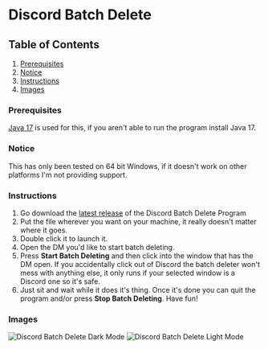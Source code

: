 # Discord Batch Delete
## Table of Contents
1. [Prerequisites](#prerequisites)
2. [Notice](#notice)
3. [Instructions](#instructions)
4. [Images](#images)
### Prerequisites
[Java 17](https://adoptium.net/temurin/releases/) is used for this, if you aren't able to run the program install Java 17.
### Notice
This has only been tested on 64 bit Windows, if it doesn't work on other platforms I'm not providing support.
### Instructions
1. Go download the [latest release](https://github.com/SmushyTaco/Discord-Batch-Delete/releases/latest/) of the Discord Batch Delete Program
2. Put the file wherever you want on your machine, it really doesn't matter where it goes.
3. Double click it to launch it.
4. Open the DM you'd like to start batch deleting.
5. Press **Start Batch Deleting** and then click into the window that has the DM open. If you accidentally click out of Discord the batch deleter won't mess with anything else, it only runs if your selected window is a Discord one so it's safe.
6. Just sit and wait while it does it's thing. Once it's done you can quit the program and/or press **Stop Batch Deleting**. Have fun!
### Images
![Discord Batch Delete Dark Mode](https://i.imgur.com/6o4geXT.png)
![Discord Batch Delete Light Mode](https://i.imgur.com/lygIF9A.png)
